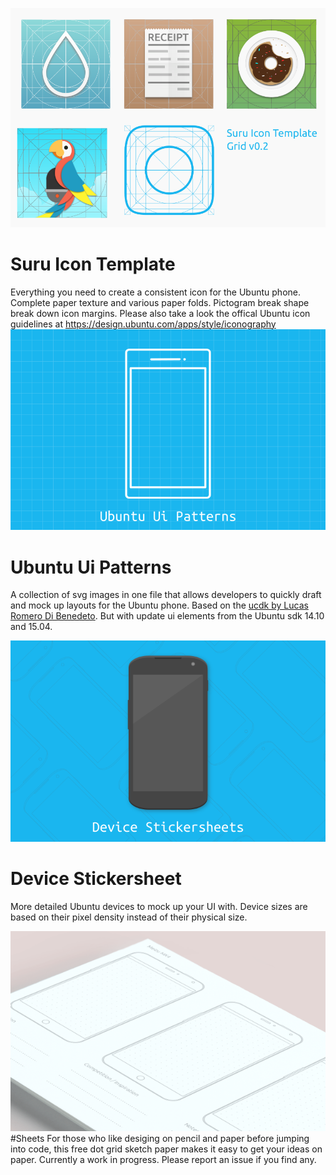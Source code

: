 ![suru Icon template logo](images/icontemp2.png)
# Suru Icon Template
Everything you need to create a consistent icon for the Ubuntu phone. Complete paper texture and various paper folds. Pictogram break shape break down icon margins. Please also take a look the offical Ubuntu icon guidelines at https://design.ubuntu.com/apps/style/iconography
![toolkit Logo](images/toolkiticon2.png)

# Ubuntu Ui Patterns
A collection of svg images in one file that allows developers to quickly draft and mock up layouts for the Ubuntu phone. Based on the [ucdk by Lucas Romero Di Benedeto](https://github.com/lucasromerodb/ucdk). But with update ui elements from the Ubuntu sdk 14.10 and 15.04. 

![Device Stickersheet Logo](images/deviceicon.png)
# Device Stickersheet
More detailed Ubuntu devices to mock up your UI with. Device sizes are based on their pixel density instead of their physical size.

![Sheets](images/sheets.png)
#Sheets
For those who like desiging on pencil and paper before jumping into code, this free dot grid sketch paper makes it easy to get your ideas on paper. Currently a work in progress. Please report an issue if you find any.

